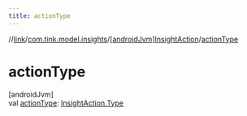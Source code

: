 ```yaml
---
title: actionType
---
```

//[link](../../../index.html)/[com.tink.model.insights](../index.html)/[[androidJvm]InsightAction](index.html)/[actionType](action-type.html)



# actionType



[androidJvm]\
val [actionType](action-type.html): [InsightAction.Type](-type/index.html)




